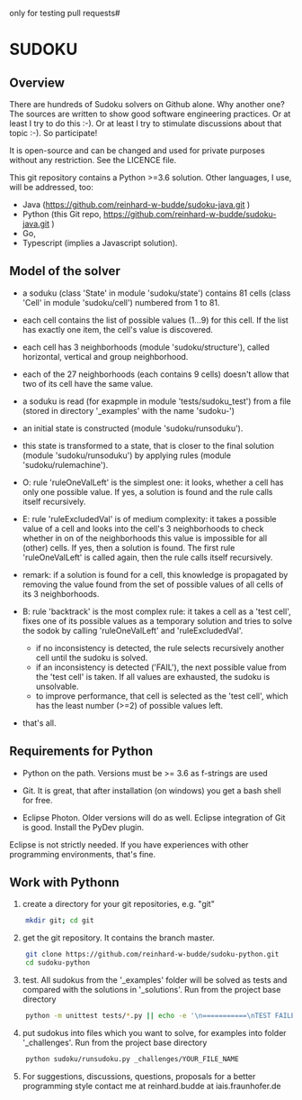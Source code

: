 only for testing pull requests#

# SUDOKU

## Overview

There are hundreds of Sudoku solvers on Github alone. Why another one? The sources are written to show good software engineering practices.
Or at least I try to do this :-). Or at least I try to stimulate discussions about that topic :-). So participate!

It is open-source and can be changed and used for private purposes without any restriction. See the LICENCE file.

This git repository contains a Python >=3.6 solution. Other languages, I use, will be addressed, too:

* Java (https://github.com/reinhard-w-budde/sudoku-java.git )
* Python (this Git repo,  https://github.com/reinhard-w-budde/sudoku-java.git )
* Go,
* Typescript (implies a Javascript solution).

## Model of the solver

* a soduku (class 'State' in module 'sudoku/state') contains 81 cells (class 'Cell' in module 'sudoku/cell') numbered from 1 to 81.
* each cell contains the list of possible values (1...9) for this cell. If the list has exactly one item, the cell's value is discovered.
* each cell has 3 neighborhoods (module 'sudoku/structure'), called horizontal, vertical and group neighborhood.
* each of the 27 neighborhoods (each contains 9 cells) doesn't allow that two of its cell have the same value.

* a soduku is read (for exapmple in module 'tests/sudoku_test') from a file (stored in directory '_examples' with the name 'sudoku-<two-digit-number>')
* an initial state is constructed (module 'sudoku/runsoduku').
* this state is transformed to a state, that is closer to the final solution (module 'sudoku/runsoduku') by applying rules (module 'sudoku/rulemachine').

* O: rule 'ruleOneValLeft' is the simplest one: it looks, whether a cell has only one possible value. If yes, a solution is found and the rule
  calls itself recursively.
  
* E: rule 'ruleExcludedVal' is of medium complexity: it takes a possible value of a cell and looks into the cell's 3 neighborhoods to check whether in on
  of the neighborhoods this value is impossible for all (other) cells. If yes, then a solution is found. The first rule 'ruleOneValLeft' is called
  again, then the rule calls itself recursively.
  
* remark: if a solution is found for a cell, this knowledge is propagated by removing the value found from the set of possible values of all cells of
  its 3 neighborhoods.
  
* B: rule 'backtrack' is the most complex rule: it takes a cell as a 'test cell', fixes one of its possible values as a temporary solution and tries to solve the sodok
  by calling 'ruleOneValLeft' and 'ruleExcludedVal'.
  * if no inconsistency is detected, the rule selects recursively another cell until the sudoku is solved.
  * if an inconsistency is detected ('FAIL'), the next possible value from the 'test cell' is taken. If all values are exhausted, the sudoku is unsolvable.
  * to improve performance, that cell is selected as the 'test cell', which has the least number (>=2) of possible values left.

* that's all.

## Requirements for Python

* Python on the path. Versions must be >= 3.6 as f-strings are used
* Git. It is great, that after installation (on windows) you get a bash shell for free.

* Eclipse Photon. Older versions will do as well. Eclipse integration of Git is good. Install the PyDev plugin.

Eclipse is not strictly needed. If you have experiences with other programming environments, that's fine. 
  
## Work with Pythonn

1. create a directory for your git repositories, e.g. "git"
```sh
    mkdir git; cd git
```

2. get the git repository. It contains the branch master.
```sh
    git clone https://github.com/reinhard-w-budde/sudoku-python.git
    cd sudoku-python
```

3. test. All sudokus from the '_examples' folder will be solved as tests and compared with the solutions in '_solutions'.
   Run from the project base directory
```sh
    python -m unittest tests/*.py || echo -e '\n===========\nTEST FAILED\n===========\n'
```

4. put sudokus into files which you want to solve, for examples into folder '_challenges'. Run from the project base directory
```sh
    python sudoku/runsudoku.py _challenges/YOUR_FILE_NAME
```

5. For suggestions, discussions, questions, proposals for a better programming style contact me at reinhard.budde at iais.fraunhofer.de

